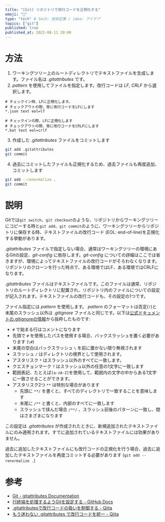 ```yaml
---
title: "[Git] リポジトリで改行コードを正規化する"
emoji: "📄"
type: "tech" # tech: 技術記事 / idea: アイデア
topics: ["git"]
published: true
published_at: 2022-08-11 20:00
---
```


# 方法

1. ワーキングツリー上のルートディレクトリでテキストファイルを生成します。ファイル名は _.gitattributes_ です。
2. _pattern_ を使用してファイルを指定します。改行コードは _LF_, _CRLF_ から選択します。
```:.gitattributes
# チェックイン時、LFに正規化します。
# チェックアウトの際、常に改行コードをLFにします
*.json text eol=lf

# チェックインの際、LFに正規化します
# チェックアウトの際、常に改行コードをCRLFにします
*.bat text eol=crlf
```
3. 作成した _.gitattributes_ ファイルをコミットします
```bash
git add .gitattributes
git commit
```

4. 過去にコミットしたファイルも正規化するため、過去ファイルも再度追加、コミットします
```bash
git add --renormalize .
git commit
```


# 説明
Gitでは`git switch`、`git checkout`のような、リポジトリからワーキングツリーにコピーする時と`git add`、`git commit`のように、ワーキングツリーからリポジトリに保存する時、テキストファイルの改行コード (EOL: end-of-line)を正規化する挙動があります。

_.gitattributes_ ファイルで指定しない場合、通常はワーキングツリーの環境にあるGitの設定、_git-config_ に依存します。_git-config_ についての詳細はここでは省きますが、環境によってテキストファイルの改行コードがそろわなくなります。リポジトリのクローンを行った時点で、ある環境ではLF、ある環境ではCRLFになります。

_.gitattributes_ ファイルはテキストファイルです。このファイルは通常、リポジトリのルートディレクトリに配置され、リポジトリ内のファイルについての設定が記入されます。テキストファイルの改行コードも、その設定の1つです。

ファイル指定には _pattern_ を使用します。 _pattern_ のフォーマットは否定(`!`)と末尾のスラッシュ以外は _.gitignore_ ファイルと同じです。以下は[公式ドキュメントの.gitignoreの情報](https://git-scm.com/docs/gitignore#_pattern_format)から抜粋したものです:
- `#` で始まる行はコメントになります
- 先頭で `#` を使用したパスを使用する場合、バックスラッシュを置く必要があります (`\#`)
- 末尾の空白はバックスラッシュ `\` を前に置かない限り無視されます
- スラッシュ `/` はディレクトリの境界として使用されます。
- アスタリスク `*` はスラッシュ以外のすべてに一致します。 
- クエスチョンマーク `?` はスラッシュ以外の任意の1文字に一致します
- 範囲表記、たとえば`[a-zA-Z]`を使用して、範囲内の文字の中からある1文字に一致させることができます。
- アスタリスク2つ `**` は特別な場合があります
  - 先頭に `**/` を書くと、すべてのディレクトリで一致することを意味します
  - 末尾に `/**` と書くと、内部のすべてに一致します
  - スラッシュで挟んだ場合 `/**/` 、スラッシュ前後のパターンに一致し、間はさまざまになります

この設定は _.gitattributes_ が作成されたときに、新規追加されたテキストファイルにのみ適用されます。すでに追加されているテキストファイルには効果がありません。

過去に追加したテキストファイルにも改行コードの正規化を行う場合、過去に追加したテキストファイルを再度コミットする必要があります (`git add --renormalize .`)

# 参考
- [Git - gitattributes Documentation](https://git-scm.com/docs/gitattributes#_eol)
- [行終端を処理するようGitを設定する - GitHub Docs](https://docs.github.com/ja/get-started/getting-started-with-git/configuring-git-to-handle-line-endings)
- [.gitattributesで改行コードの扱いを制御する - Qiita](https://qiita.com/nacam403/items/23511637335fc221bba2)
- [もう迷わない .gitattributes で改行コードを統一 - Qiita](https://qiita.com/Yossy_Hal/items/6fe2d14cddd6e16796d7)
